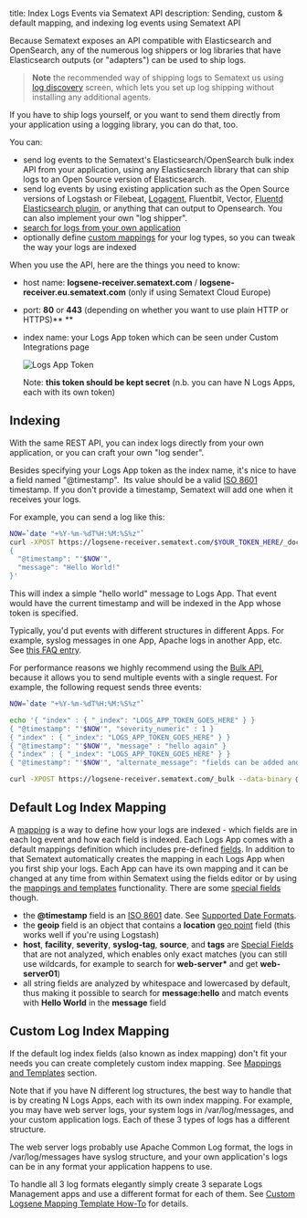 title: Index Logs Events via Sematext API
description: Sending, custom & default mapping, and indexing log events using Sematext API

Because Sematext exposes an API compatible with Elasticsearch and OpenSearch, any of the numerous log shippers or log libraries that have Elasticsearch outputs (or "adapters") can be used to ship logs. 

> **Note** the recommended way of shipping logs to Sematext us using [log discovery](/docs/logs/discovery/intro/) screen, which lets you set up log shipping without installing any additional agents.

If you have to ship logs yourself, or you want to send them directly from your application using a logging library, you can do that, too.

You can:
  - send log events to the Sematext's Elasticsearch/OpenSearch bulk index API from your application, using
    any Elasticsearch library that can ship logs to an Open Source version of Elasticsearch.
  - send log events by using existing application such as the Open Source versions of Logstash or Filebeat, [Logagent](/docs/logagent), Fluentbit, Vector, [Fluentd Elasticsearch plugin](https://github.com/uken/fluent-plugin-elasticsearch), or anything that can output to Opensearch. You can also implement your own "log shipper".
  - [search for logs from your own application](/docs/logs/search-through-the-sematext-api)
  - optionally define [custom mappings](https://docs.opensearch.org/docs/latest/field-types/) for
    your log types, so you can tweak the way your logs are indexed

When you use the API, here are the things you need to know:

  - host name: **logsene-receiver.sematext.com** / **logsene-receiver.eu.sematext.com** (only if using Sematext Cloud Europe)
  - port: **80** or **443** (depending on whether you want to use plain HTTP or HTTPS)**
    **
  - index name: your Logs App token which can be seen under Custom Integrations page
    
    ![Logs App Token](/docs/images/logs/logs-app-token.png)

    Note: **this token should be kept secret** (n.b. you can have N Logs Apps, each with its own token)

## Indexing

With the same REST API, you can index logs directly from your own
application, or you can craft your own "log sender".

Besides specifying your Logs App token as the index name, it's nice
to have a field named "@timestamp".  Its value should be a valid
[ISO 8601](http://en.wikipedia.org/wiki/ISO_8601) timestamp.  If you don't provide a
timestamp, Sematext will add one when it receives your logs.

For example, you can send a log like this:

``` bash
NOW=`date "+%Y-%m-%dT%H:%M:%S%z"`
curl -XPOST https://logsene-receiver.sematext.com/$YOUR_TOKEN_HERE/_doc/ -d '
{
  "@timestamp": "'$NOW'",
  "message": "Hello World!"
}'
```

This will index a simple "hello world" message to Logs App. That event
would have the current timestamp and will be indexed in the App whose token is specified.

Typically, you'd put events with different structures in different
Apps. For example, syslog messages in one App, Apache logs in another App, etc. See [this FAQ entry](/docs/logs/faq/#i-have-multiple-different-log-structures-each-with-a-different-set-of-fields-how-should-i-handle-that).

For performance reasons we highly recommend using the [Bulk API](https://docs.opensearch.org/docs/latest/api-reference/document-apis/bulk/),
because it allows you to send multiple events with a single request. For
example, the following request sends three events:

``` bash
NOW=`date "+%Y-%m-%dT%H:%M:%S%z"`

echo '{ "index" : { "_index": "LOGS_APP_TOKEN_GOES_HERE" } }
{ "@timestamp": "'$NOW'", "severity_numeric" : 1 }
{ "index" : { "_index": "LOGS_APP_TOKEN_GOES_HERE" } }
{ "@timestamp": "'$NOW'", "message" : "hello again" }
{ "index" : { "_index": "LOGS_APP_TOKEN_GOES_HERE" } }
{ "@timestamp": "'$NOW'", "alternate_message": "fields can be added and removed at will" }' > req

curl -XPOST https://logsene-receiver.sematext.com/_bulk --data-binary @req; echo
```

## Default Log Index Mapping

A [mapping](https://docs.opensearch.org/docs/latest/field-types/)
is a way to define how your logs are indexed - which fields are in each log event and how each field is indexed. Each Logs App comes with a default mappings definition which includes pre-defined [fields](/docs/logs/fields/). In addition to that Sematext automatically creates the mapping in each Logs App when you first ship your logs. Each App can have its own mapping and it can be changed at any time from within Sematext using the fields editor or by using the [mappings and templates](/docs/logs/mappings-templates) functionality. There are some [special fields](/docs/tags/common-schema) though.

  - the **@timestamp** field is an
    [ISO 8601](http://en.wikipedia.org/wiki/ISO_8601) date.  See [Supported Date Formats](/docs/logs/supported-date-formats).
  - the **geoip** field is an object that contains a **location** [geo point](https://docs.opensearch.org/docs/latest/data-prepper/pipelines/configuration/processors/geoip/)
    field (this works well if you're using Logstash)
  - **host**, **facility**, **severity**, **syslog-tag**, **source**, and **tags** are
    [Special Fields](/docs/tags/common-schema) that are not analyzed, which enables only exact matches (you can still use wildcards, for example
    to search for **web-server\*** and get **web-server01**)
  - all string fields are analyzed by whitespace and lowercased by
    default, thus making it possible to search for **message:hello** and match events
    with **Hello World** in the **message** field

## Custom Log Index Mapping

If the default log index fields (also known as index mapping) don't fit
your needs you can create completely custom index mapping. See [Mappings and Templates](/docs/logs/mappings-templates) section.

Note that if you have N different log structures, the best way to
handle that is by creating N Logs Apps, each with its own index
mapping. For example, you may have web server logs, your system logs in
/var/log/messages, and your custom application logs. Each of these 3
types of logs has a different structure.

The web server logs probably use Apache Common Log format, the logs in /var/log/messages have syslog
structure, and your own application's logs can be in any format your
application happens to use.

To handle all 3 log formats elegantly simply create 3 separate Logs Management apps and use a different format for
each of them. See [Custom Logsene Mapping Template How-To](https://sematext.com/blog/custom-elasticsearch-index-templates-in-logsene/) for details.
